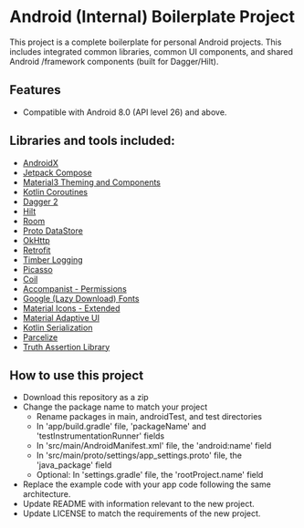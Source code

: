 # Android (Internal) Boilerplate Project

This project is a complete boilerplate for personal Android projects. This includes integrated
common libraries, common UI components, and shared Android /framework components (built for
Dagger/Hilt).

## Features
- Compatible with Android 8.0 (API level 26) and above.

## Libraries and tools included:

- [AndroidX](https://developer.android.com/jetpack/androidx)
- [Jetpack Compose](https://developer.android.com/jetpack/compose)
- [Material3 Theming and Components](https://m3.material.io/)
- [Kotlin Coroutines](https://kotlinlang.org/docs/reference/coroutines-overview.html)
- [Dagger 2](https://dagger.dev/)
- [Hilt](https://dagger.dev/hilt/)
- [Room](https://developer.android.com/training/data-storage/room)
- [Proto DataStore](https://developer.android.com/topic/libraries/architecture/datastore)
- [OkHttp](https://square.github.io/okhttp/)
- [Retrofit](https://square.github.io/retrofit/)
- [Timber Logging](https://github.com/JakeWharton/timber)
- [Picasso](https://square.github.io/picasso/)
- [Coil](https://coil-kt.github.io/coil/)
- [Accompanist - Permissions](https://google.github.io/accompanist/permissions/)
- [Google (Lazy Download) Fonts](https://developer.android.com/develop/ui/compose/text/fonts#downloadable-fonts)
- [Material Icons - Extended](https://developer.android.com/reference/kotlin/androidx/compose/material/icons/package-summary)
- [Material Adaptive UI](https://developer.android.com/develop/ui/compose/layouts/adaptive)
- [Kotlin Serialization](https://kotlinlang.org/docs/serialization.html)
- [Parcelize](https://developer.android.com/kotlin/parcelize)
- [Truth Assertion Library](https://truth.dev/)

## How to use this project

* Download this repository as a zip
* Change the package name to match your project
    * Rename packages in main, androidTest, and test directories
    * In 'app/build.gradle' file, 'packageName' and 'testInstrumentationRunner' fields
    * In 'src/main/AndroidManifest.xml' file, the 'android:name' field
    * In 'src/main/proto/settings/app_settings.proto' file, the 'java_package' field
    * Optional: In 'settings.gradle' file, the 'rootProject.name' field
* Replace the example code with your app code following the same architecture.
* Update README with information relevant to the new project.
* Update LICENSE to match the requirements of the new project.
